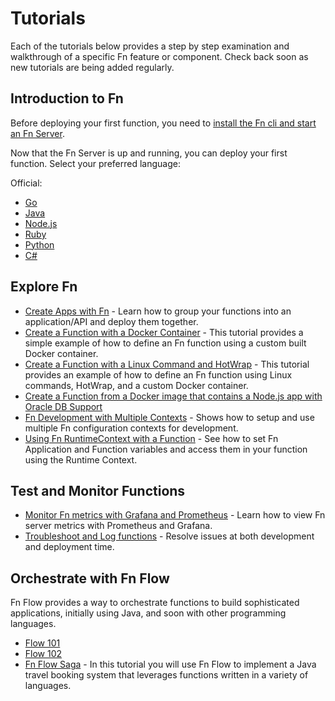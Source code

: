 # Tutorials

Each of the tutorials below provides a step by step examination and walkthrough of a specific Fn feature or component.  Check back soon as new tutorials are being added regularly.

## Introduction to Fn
Before deploying your first function, you need to [install the Fn cli and start an Fn Server](install/README.md).

Now that the Fn Server is up and running, you can deploy your first function. Select your preferred language:

Official:

* [Go](Introduction/README.md)
* [Java](JavaFDKIntroduction//README.md)
* [Node.js](node/intro/README.md)
* [Ruby](ruby/intro/README.md)
* [Python](python/intro/README.md)
* [C#](csharp/intro/README.md)

## Explore Fn
* [Create Apps with Fn](Apps/README.md) - Learn how to group your functions into an application/API and deploy them together.
* [Create a Function with a Docker Container](ContainerAsFunction/README.md) - This tutorial provides a simple example of how to define an Fn function using a custom built Docker container.
* [Create a Function with a Linux Command and HotWrap](docker/CustomLinuxContainer/README.md) - This tutorial provides an example of how to define an Fn function using Linux commands, HotWrap, and a custom Docker container.
* [Create a Function from a Docker image that contains a Node.js app with Oracle DB Support](node/custom-db/README.md)
* [Fn Development with Multiple Contexts](basics/UsingContexts/README.md) - Shows how to setup and use multiple Fn configuration contexts for development.
* [Using Fn RuntimeContext with a Function](basics/UsingRuntimeContext/README.md) - See how to set Fn Application and Function variables and access them in your function using the Runtime Context.


## Test and Monitor Functions

* [Monitor Fn metrics with Grafana and Prometheus](grafana/README.md) - Learn how to view Fn server metrics with Prometheus and Grafana.
* [Troubleshoot and Log functions](Troubleshooting/README.md) - Resolve issues at both development and deployment time.

## Orchestrate with Fn Flow

Fn Flow provides a way to orchestrate functions to build sophisticated applications, initially using Java, and soon with other programming languages.

* [Flow 101](Flow101/README.md)
* [Flow 102](Flow102/README.md)
* [Fn Flow Saga](FlowSaga/README.md) - In this tutorial you will use Fn Flow to implement a Java travel booking system that leverages functions written in a variety of languages.
